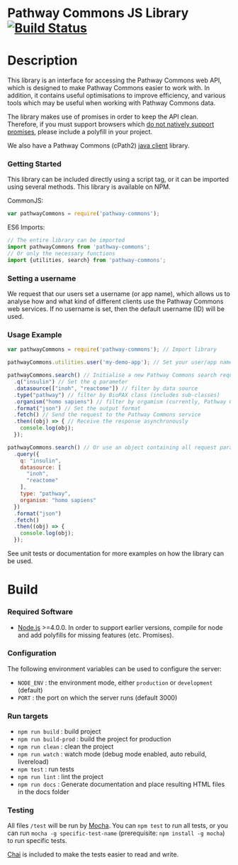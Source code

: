 Pathway Commons JS Library [![Build Status](https://travis-ci.org/PathwayCommons/cpath2-client.svg?branch=master)](https://travis-ci.org/PathwayCommons/cpath2-client)
================

# Description
This library is an interface for accessing the Pathway Commons web API, which is designed to make Pathway Commons easier to work with. In addition, it contains useful optimisations to improve efficiency, and various tools which may be useful when working with Pathway Commons data.

The library makes use of promises in order to keep the API clean. Therefore, if you must support browsers which [do not natively support promises](http://caniuse.com/#feat=promises), please include a polyfill in your project.

We also have a Pathway Commons (cPath2) [java client](http://github.com//PathwayCommons/cpath2/wiki/PC2Client) library.

### Getting Started
This library can be included directly using a script tag, or it can be imported using several methods. This library is available on NPM.

CommonJS:
```js
var pathwayCommons = require('pathway-commons');
```

ES6 Imports:
```js
// The entire library can be imported
import pathwayCommons from 'pathway-commons';
// Or only the necessary functions
import {utilities, search} from 'pathway-commons';
```

### Setting a username
We request that our users set a username (or app name), which allows us to analyse how and what kind of different clients use the Pathway Commons web services. If no username is set, then the default username (ID) will be used.

### Usage Example
```js
var pathwayCommons = require('pathway-commons'); // Import library

pathwayCommons.utilities.user('my-demo-app'); // Set your user/app name

pathwayCommons.search() // Initialise a new Pathway Commons search request
  .q("insulin") // Set the q parameter
  .datasource(["inoh", "reactome"]) // filter by data source
  .type("pathway") // filter by BioPAX class (includes sub-classes)
  .organism("homo sapiens") // filter by orgamism (currently, Pathway Commons aims to integrate human data only)
  .format("json") // Set the output format
  .fetch() // Send the request to the Pathway Commons service
  .then((obj) => { // Receive the response asynchronously
    console.log(obj);
  });

pathwayCommons.search() // Or use an object containing all request parameters
  .query({
    q: "insulin",
    datasource: [
      "inoh",
      "reactome"
    ],
    type: "pathway",
    organism: "homo sapiens"
  })
  .format("json")
  .fetch()
  .then((obj) => {
    console.log(obj);
  });
```

See unit tests or documentation for more examples on how the library can be used.

# Build

### Required Software

- [Node.js](https://nodejs.org/en/) >=4.0.0. In order to support earlier versions, compile for node and add polyfills for missing features (etc. Promises).



### Configuration

The following environment variables can be used to configure the server:

- `NODE_ENV` : the environment mode, either `production` or `development` (default)
- `PORT` : the port on which the server runs (default 3000)



### Run targets

- `npm run build` : build project
- `npm run build-prod` : build the project for production
- `npm run clean` : clean the project
- `npm run watch` : watch mode (debug mode enabled, auto rebuild, livereload)
- `npm test` : run tests
- `npm run lint` : lint the project
- `npm run docs` : Generate documentation and place resulting HTML files in the docs folder



### Testing

All files `/test` will be run by [Mocha](https://mochajs.org/).  You can `npm test` to run all tests, or you can run `mocha -g specific-test-name` (prerequisite: `npm install -g mocha`) to run specific tests.

[Chai](http://chaijs.com/) is included to make the tests easier to read and write.
